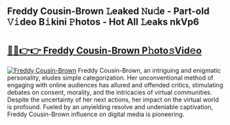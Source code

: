 ## Freddy Cousin-Brown 𝙻eaked 𝙽u𝚍e - Part-oId 𝚅𝚒deo B𝚒kini 𝙿hotos - Hot All 𝙻eaks nkVp6

# <h2><a href="http://ld3ha8r.urlbe.top/?page=Freddy+Cousin-Brown">🔗🔗👉👉 Freddy Cousin-Brown P𝚑oto𝚜Vid𝚎o</a></h2>

[![Freddy Cousin-Brown](https://i.imgur.com/eBuTRDB.gif)](http://ld3ha8r.urlbe.top/?page=Freddy+Cousin-Brown)
Freddy Cousin-Brown, an intriguing and enigmatic personality, eludes simple categorization. Her unconventional method of engaging with online audiences has allured and offended critics, stimulating debates on consent, morality, and the intricacies of virtual communities. Despite the uncertainty of her next actions, her impact on the virtual world is profound. Fueled by an unyielding resolve and undeniable captivation, Freddy Cousin-Brown influence on digital media is pioneering.
